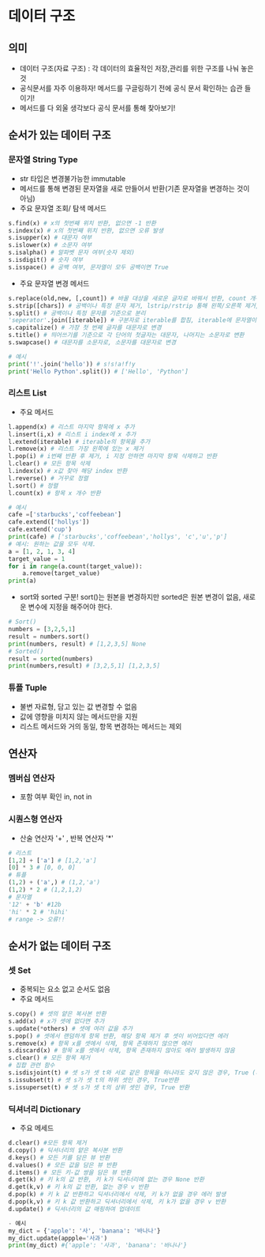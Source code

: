 # 데이터 구조

## 의미
- 데이터 구조(자료 구조) : 각 데이터의 효율적인 저장,관리를 위한 구조를 나눠 놓은 것
- 공식문서를 자주 이용하자! 메서드를 구글링하기 전에 공식 문서 확인하는 습관 들이기!
- 메서드를 다 외울 생각보다 공식 문서를 통해 찾아보기!  

## 순서가 있는 데이터 구조
### 문자열 String Type
- str 타입은 변경불가능한 immutable
- 메서드를 통해 변경된 문자열을 새로 만들어서 반환(기존 문자열을 변경하는 것이 아님)
- 주요 문자열 조회/ 탐색 메서드 
```python
s.find(x) # x의 첫번째 위치 반환, 없으면 -1 반환
s.index(x) # x의 첫번째 위치 반환, 없으면 오류 발생
s.isupper(x) # 대문자 여부
s.islower(x) # 소문자 여부
s.isalpha() # 알파벳 문자 여부(숫자 제외)
s.isdigit() # 숫자 여부
s.isspace() # 공백 여부, 문자열이 모두 공백이면 True
```
- 주요 문자열 변경 메서드
```python
s.replace(old,new, [,count]) # 바꿀 대상을 새로운 글자로 바꿔서 반환, count 개수 만큼 old를 new로 바꿈
s.strip([chars]) # 공백이나 특정 문자 제거, lstrip/rstrip 통해 왼쪽/오른쪽 제거, 특정문자 지정하면 그 문자 제거(모든 조합을 이용해서)
s.split() # 공백이나 특정 문자를 기준으로 분리
'seperator'.join([iterable]) # 구분자로 iterable를 합침, iterable에 문자열이 아닌 값이 있으면 TypeError 발생
s.capitalize() # 가장 첫 번째 글자를 대문자로 변경
s.title() # 띄어쓰기를 기준으로 각 단어의 첫글자는 대문자, 나머지는 소문자로 변환
s.swapcase() # 대문자를 소문자로, 소문자를 대문자로 변경

# 예시
print('!'.join('hello')) # s!s!a!f!y
print('Hello Python'.split()) # ['Hello', 'Python']
```

### 리스트 List
- 주요 메서드
```python
l.append(x) # 리스트 마지막 항목에 x 추가
l.insert(i,x) # 리스트 i index에 x 추가
l.extend(iterable) # iterable의 항목을 추가
l.remove(x) # 리스트 가장 왼쪽에 있는 x 제거
l.pop(i) # i번째 반환 후 제거, i 지정 안하면 마지막 항목 삭제하고 반환
l.clear() # 모든 항목 삭제
l.index(x) # x값 찾아 해당 index 반환
l.reverse() # 거꾸로 정렬
l.sort() # 정렬
l.count(x) # 항목 x 개수 반환

# 예시
cafe =['starbucks','coffeebean']
cafe.extend(['hollys'])
cafe.extend('cup')
print(cafe) # ['starbucks','coffeebean','hollys', 'c','u','p']
# 예시: 원하는 값을 모두 삭제.
a = [1, 2, 1, 3, 4]
target_value = 1
for i in range(a.count(target_value)):
    a.remove(target_value)
print(a)
```
- sort와 sorted 구분!
sort()는 원본을 변경하지만 sorted은 원본 변경이 없음, 새로운 변수에 지정을 해주어야 한다.
```python
# Sort()
numbers = [3,2,5,1]
result = numbers.sort()
print(numbers, result) # [1,2,3,5] None
# Sorted()
result = sorted(numbers)
print(numbers,result) # [3,2,5,1] [1,2,3,5]
```

### 튜플 Tuple
- 불변 자료형, 담고 있는 값 변경할 수 없음
- 값에 영향을 미치지 않는 메서드만을 지원
- 리스트 메서드와 거의 동일, 항목 변경하는 메서드는 제외


## 연산자
### 멤버십 연산자
- 포함 여부 확인 in, not in
### 시퀀스형 연산자
- 산술 연산자 '+' , 반복 연산자 '*'
```python
# 리스트
[1,2] + ['a'] # [1,2,'a']
[0] * 3 # [0, 0, 0]
# 튜플
(1,2) + ('a',) # (1,2,'a')
(1,2) * 2 # (1,2,1,2)
# 문자열
'12' + 'b' #12b
'hi' * 2 # 'hihi'
# range -> 오류!!
```

## 순서가 없는 데이터 구조
### 셋 Set
- 중복되는 요소 없고 순서도 없음
- 주요 메서드
```python
s.copy() # 셋의 얕은 복사본 반환
s.add(x) # x가 셋에 없다면 추가
s.update(*others) # 셋에 여러 값을 추가
s.pop() # 셋에서 랜덤하게 항목 반환, 해당 항목 제거 후 셋이 비어있다면 에러
s.remove(x) # 항목 x를 셋에서 삭제, 항목 존재하지 않으면 에러
s.discard(x) # 항목 x를 셋에서 삭제, 항목 존재하지 않아도 에러 발생하지 않음
s.clear() # 모든 항목 제거
# 집합 관련 함수
s.isdisjoint(t) # 셋 s가 셋 t와 서로 같은 항목을 하나라도 갖지 않은 경우, True (서로소인가)
s.issubset(t) # 셋 s가 셋 t의 하위 셋인 경우, True반환
s.issuperset(t) # 셋 s가 셋 t의 상위 셋인 경우, True 반환
```

### 딕셔너리 Dictionary
- 주요 메세드
```python
d.clear() #모든 항목 제거
d.copy() # 딕셔너리의 얕은 복사본 반환
d.keys() # 모든 키를 담은 뷰 반환
d.values() # 모든 값을 담은 뷰 반환
d.items() # 모든 키-값 쌍을 담은 뷰 반환
d.get(k) # 키 k의 값 반환, 키 k가 딕셔너리에 없는 경우 None 반환
d.get(k,v) # 키 k의 값 반환, 없는 경우 v 반환
d.pop(k) # 키 k 값 반환하고 딕셔너리에서 삭제, 키 k가 없을 경우 에러 발생
d.pop(k,v) # 키 k 값 반환하고 딕셔너리에서 삭제, 키 k가 없을 경우 v 반환
d.update() # 딕셔너리의 값 매핑하여 업데이트

- 예시
my_dict = {'apple': '사', 'banana': '바나나'}
my_dict.update(appple='사과')
print(my_dict) #{'apple': '사과', 'banana': '바나나'}
```





